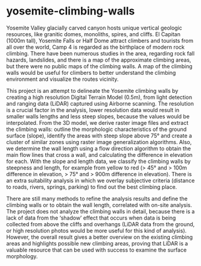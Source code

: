 # yosemite-climbing-walls
Yosemite Valley glacially carved canyon hosts unique vertical geologic resources, like granitic domes, monoliths, spires, and cliffs. El Capitan (1000m tall), Yosemite Falls or Half Dome attract climbers and tourists from all over the world, Camp 4 is regarded as the birthplace of modern rock climbing. There have been numerous studies in the area, regarding rock fall hazards, landslides, and there is a map of the approximate climbing areas, but there were no public maps of the climbing walls. A map of the climbing walls would be useful for climbers to better understand the climbing environment and visualize the routes vicinity.

This project is an attempt to delineate the Yosemite climbing walls by creating a high resolution Digital Terrain Model (0.5m), from light detection and ranging data (LiDAR) captured using Airborne scanning. The resolution is a crucial factor in the analysis, lower resolution data would result in smaller walls lengths and less steep slopes, because the values would be interpolated. From the 3D model, we derive raster image files and extract the climbing walls: outline the morphologic characteristics of the ground surface (slope), identify the areas with steep slope above 75° and create a cluster of similar zones using raster image generalization algorithms. Also, we determine the wall length using a flow direction algorithm to obtain the main flow lines that cross a wall, and calculating the difference in elevation for each. With the slope and length data, we classify the climbing walls by steepness and length, for example from yellow to red (> 45° and > 100m difference in elevation, > 75° and > 900m difference in elevation). There is an extra suitability analysis in which we overlay subjective criteria (distance to roads, rivers, springs, parking) to find out the best climbing place.

There are still many methods to refine the analysis results and define the climbing walls or to obtain the wall length, correlated with on-site analysis. The project does not analyze the climbing walls in detail, because there is a lack of data from the ‘shadow’ effect that occurs when data is being collected from above the cliffs and overhangs (LiDAR data from the ground, or high resolution photos would be more useful for this kind of analysis). However, the overall result gives a better overview on the existing climbing areas and highlights possible new climbing areas, proving that LiDAR is a valuable resource that can be used with success to examine the surface morphology.

